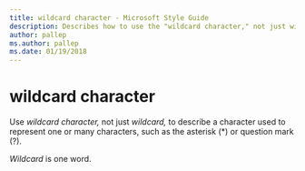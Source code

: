 ```yaml
---
title: wildcard character - Microsoft Style Guide
description: Describes how to use the "wildcard character," not just wildcard, to describe a character used to represent one or many characters, such as the asterisk.
author: pallep
ms.author: pallep
ms.date: 01/19/2018
---
```


# wildcard character

Use *wildcard character,* not just *wildcard,* to describe a character used to represent one or many characters, such as the asterisk (\*) or question mark (?).

*Wildcard* is one word.
